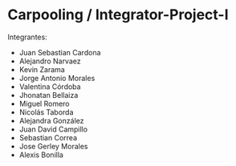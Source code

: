 # Carpooling / Integrator-Project-I

Integrantes:
- Juan Sebastian Cardona
- Alejandro Narvaez
- Kevin Zarama
- Jorge Antonio Morales
- Valentina Córdoba
- Jhonatan Bellaiza
- Miguel Romero
- Nicolás Taborda
- Alejandra González
- Juan David Campillo
- Sebastian Correa
- Jose Gerley Morales
- Alexis Bonilla
